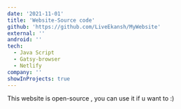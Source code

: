 ```yaml
---
date: '2021-11-01'
title: 'Website-Source code'
github: 'https://github.com/LiveEkansh/MyWebsite'
external: ''
android: ''
tech:
  - Java Script
  - Gatsy-browser
  - Netlify
company: ''
showInProjects: true
---
```


This website is open-source , you can use it if u want to :)
